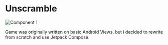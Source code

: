 # Unscramble

![Component 1](https://github.com/Pasha831/unscrambleApp/assets/46136468/a42ca34e-b28d-4623-89fa-d5449a6774fc)

Game was originally written on basic Android Views, but i decided to rewrite from scratch and use Jetpack Compose.
